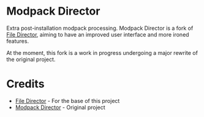 # Modpack Director

Extra post-installation modpack processing.
Modpack Director is a fork of [File Director](https://github.com/TerraFirmaCraft-The-Final-Frontier/FileDirector),
aiming to have an improved user interface and more ironed features.

At the moment, this fork is a work in progress undergoing a major rewrite of the original project.

# Credits

* [File Director](https://github.com/TerraFirmaCraft-The-Final-Frontier/FileDirector) - For the base of this project
* [Modpack Director](https://github.com/Janrupf/mod-director) - Original project
